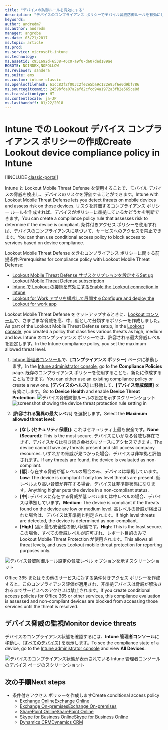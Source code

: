```yaml
---
title: "デバイスの防御ルールを有効にする"
description: "デバイスのコンプライアンス ポリシーでモバイル脅威防御ルールを有効にします。"
keywords: 
author: andredm7
ms.author: andredm
manager: angrobe
ms.date: 03/21/2017
ms.topic: article
ms.prod: 
ms.service: microsoft-intune
ms.technology: 
ms.assetid: c951692d-6538-46c0-a9f0-d607ded189ae
ROBOTS: NOINDEX,NOFOLLOW
ms.reviewer: sandera
ms.suite: ems
ms.custom: intune-classic
ms.openlocfilehash: 61cc83f2f003c2fe2e5ba9c122e95f6e0d9bf786
ms.sourcegitcommit: 2459bfda07a2afd2cfcd94a1972a3fb2e565ce8d
ms.translationtype: HT
ms.contentlocale: ja-JP
ms.lasthandoff: 01/22/2018
---
```

# <a name="create-lookout-device-compliance-policy-in-intune"></a><span data-ttu-id="e7367-103">Intune での Lookout デバイス コンプライアンス ポリシーの作成</span><span class="sxs-lookup"><span data-stu-id="e7367-103">Create Lookout device compliance policy in Intune</span></span>

[!INCLUDE [classic-portal](../includes/classic-portal.md)]

<span data-ttu-id="e7367-104">Intune と Lookout Mobile Threat Defense を使用することで、モバイル デバイスの脅威を検出し、デバイスのリスクを評価することができます。</span><span class="sxs-lookup"><span data-stu-id="e7367-104">Intune with Lookout Mobile Threat Defense lets you detect threats on mobile devices and assess risk on those devices.</span></span> <span data-ttu-id="e7367-105">リスクを評価するコンプライアンス ポリシー ルールを作成すれば、デバイスがポリシーに準拠しているかどうかを判断できます。</span><span class="sxs-lookup"><span data-stu-id="e7367-105">You can create a compliance policy rule that assesses risk to determine if the device is compliant.</span></span> <span data-ttu-id="e7367-106">条件付きアクセス ポリシーを使用すれば、デバイスのコンプライアンスに基づいて、サービスへのアクセスを禁止できます。</span><span class="sxs-lookup"><span data-stu-id="e7367-106">You can then use conditional access policy to block access to services based on device compliance.</span></span>

<span data-ttu-id="e7367-107">Lookout Mobile Threat Defense を含むコンプライアンス ポリシーに関する前提条件:</span><span class="sxs-lookup"><span data-stu-id="e7367-107">Prerequisites for compliance policy with Lookout Mobile Threat Defense:</span></span>

- [<span data-ttu-id="e7367-108">Lookout Mobile Threat Defense サブスクリプションを設定する</span><span class="sxs-lookup"><span data-stu-id="e7367-108">Set up Lookout Mobile Threat Defense subscription</span></span>](setup-your-lookout-mtd-subscription.md)
- [<span data-ttu-id="e7367-109">Intune で Lookout の接続を有効にする</span><span class="sxs-lookup"><span data-stu-id="e7367-109">Enable the Lookout connection in Intune</span></span>](enable-lookout-mtd-connection.md)
- [<span data-ttu-id="e7367-110">Lookout for Work アプリを構成して展開する</span><span class="sxs-lookup"><span data-stu-id="e7367-110">Configure and deploy the Lookout for work app</span></span>](configure-deploy-lookout-for-work-app.md)

<span data-ttu-id="e7367-111">Lookout Mobile Threat Defense をセットアップするときに、[Lookout コンソール](https://aad.lookout.com)で、さまざまな脅威を高、中、低として分類するポリシーを作成しました。</span><span class="sxs-lookup"><span data-stu-id="e7367-111">As part of the Lookout Mobile Threat Defense setup, in the [Lookout console](https://aad.lookout.com), you created a policy that classifies various threats as high, medium and low.</span></span> <span data-ttu-id="e7367-112">Intune のコンプライアンス ポリシーでは、許容される最大脅威レベルを設定します。</span><span class="sxs-lookup"><span data-stu-id="e7367-112">In the Intune compliance policy, you set the maximum allowed threat level.</span></span>

1. <span data-ttu-id="e7367-113">[Intune 管理者コンソール](https://manage.microsoft.com)で、**[コンプライアンス ポリシー]** ページに移動します。</span><span class="sxs-lookup"><span data-stu-id="e7367-113">In the [Intune administrator console](https://manage.microsoft.com), go to the **Compliance Policies** page.</span></span> <span data-ttu-id="e7367-114">既存のコンプライアンス ポリシーを使用することも、新たに作成することもできます。</span><span class="sxs-lookup"><span data-stu-id="e7367-114">You can either use an existing compliance policy or create a new one.</span></span> <span data-ttu-id="e7367-115">**[デバイスのヘルス]** に移動して、**[デバイス脅威保護]** を有効にします。</span><span class="sxs-lookup"><span data-stu-id="e7367-115">Go to **Device Health** and enable **Device Threat Protection**.</span></span>
   <span data-ttu-id="e7367-116">![デバイス脅威防御ルールの設定を示すスクリーンショット ](../media/mtp/mtp-compliance-policy-rule.png)</span><span class="sxs-lookup"><span data-stu-id="e7367-116">![screenshot showing the device threat protection rule setting in ](../media/mtp/mtp-compliance-policy-rule.png)</span></span>

2. <span data-ttu-id="e7367-117">**[許容される驚異の最大レベル]** を選択します。</span><span class="sxs-lookup"><span data-stu-id="e7367-117">Select the **Maximum allowed threat level**:</span></span>
   * <span data-ttu-id="e7367-118">**[なし (セキュリティ保護)]**: これはセキュリティ上最も安全です。</span><span class="sxs-lookup"><span data-stu-id="e7367-118">**None (Secured)**: This is the most secure.</span></span>  <span data-ttu-id="e7367-119">デバイスにいかなる脅威も存在できず、デバイスからは引き続き会社のリソースにアクセスできます。</span><span class="sxs-lookup"><span data-stu-id="e7367-119">The device cannot have any threats present and still access company resources.</span></span>  <span data-ttu-id="e7367-120">いずれかの脅威が見つかった場合、デバイスは非準拠と評価されます。</span><span class="sxs-lookup"><span data-stu-id="e7367-120">If any threats are found, the device is evaluated as non-compliant.</span></span>  
   * <span data-ttu-id="e7367-121">**[低]**: 存在する脅威が低レベルの場合のみ、デバイスは準拠しています。</span><span class="sxs-lookup"><span data-stu-id="e7367-121">**Low**: The device is compliant if only low level threats are present.</span></span> <span data-ttu-id="e7367-122">低レベルより高い脅威が存在する場合、デバイスは非準拠状態になります。</span><span class="sxs-lookup"><span data-stu-id="e7367-122">Anything higher puts the device in a non-compliant status.</span></span>
   * <span data-ttu-id="e7367-123">**[中]**: デバイスに存在する脅威が低レベルまたは中レベルの場合、デバイスは準拠しています。</span><span class="sxs-lookup"><span data-stu-id="e7367-123">**Medium**: The device is compliant if the threats found on the device are low or medium level.</span></span> <span data-ttu-id="e7367-124">高レベルの脅威が検出された場合は、デバイスは非準拠と判定されます。</span><span class="sxs-lookup"><span data-stu-id="e7367-124">If high level threats are detected, the device is determined as non-compliant.</span></span>
   * <span data-ttu-id="e7367-125">**[High]** (高): 最も安全性の低い状態です。</span><span class="sxs-lookup"><span data-stu-id="e7367-125">**High**: This is the least secure.</span></span> <span data-ttu-id="e7367-126">この場合、すべての脅威レベルが許可され、レポート目的のみで Lookout Mobile Threat Protection が使用されます。</span><span class="sxs-lookup"><span data-stu-id="e7367-126">This allows all threat levels, and uses Lookout mobile threat protection for reporting purposes only.</span></span>

![デバイス脅威防御ルール設定の脅威レベル オプションを示すスクリーンショット](../media/mtp/mtp-compliance-policy-setting.png)

<span data-ttu-id="e7367-128">Office 365 またはその他のサービスに対する条件付きアクセス ポリシーを作成すると、このコンプライアンス評価が適用され、非準拠デバイスは脅威が解決されるまでサービスへのアクセスは禁止されます。</span><span class="sxs-lookup"><span data-stu-id="e7367-128">If you create conditional access policies for Office 365 or other services, this compliance evaluation is assessed and non-compliant devices are blocked from accessing those services until the threat is resolved.</span></span>

## <a name="monitor-device-threats"></a><span data-ttu-id="e7367-129">デバイス脅威の監視</span><span class="sxs-lookup"><span data-stu-id="e7367-129">Monitor device threats</span></span>
<span data-ttu-id="e7367-130">デバイスのコンプライアンス状態を確認するには、**Intune 管理者コンソール**に移動し、[[すべてのデバイス]](https://manage.microsoft.com) を表示します。</span><span class="sxs-lookup"><span data-stu-id="e7367-130">To see the compliance state of a device, go to the [Intune administrator console](https://manage.microsoft.com) and view **All Devices**.</span></span>

![デバイスのコンプライアンス状態が表示されている Intune 管理者コンソールのデバイス ページのスクリーンショット](../media/mtp/mtp-device-status-intune-console.png)

## <a name="next-steps"></a><span data-ttu-id="e7367-132">次の手順</span><span class="sxs-lookup"><span data-stu-id="e7367-132">Next steps</span></span>
* <span data-ttu-id="e7367-133">条件付きアクセス ポリシーを作成します</span><span class="sxs-lookup"><span data-stu-id="e7367-133">Create conditional access policy</span></span>
  * [<span data-ttu-id="e7367-134">Exchange Online</span><span class="sxs-lookup"><span data-stu-id="e7367-134">Exchange Online</span></span>](restrict-access-to-exchange-online-with-microsoft-intune.md)
  * [<span data-ttu-id="e7367-135">Exchange On-premises</span><span class="sxs-lookup"><span data-stu-id="e7367-135">Exchange On-premises</span></span>](restrict-access-to-exchange-onpremises-with-microsoft-intune.md)
  * [<span data-ttu-id="e7367-136">SharePoint Online</span><span class="sxs-lookup"><span data-stu-id="e7367-136">SharePoint Online</span></span>](restrict-access-to-sharepoint-online-with-microsoft-intune.md)
  * [<span data-ttu-id="e7367-137">Skype for Business Online</span><span class="sxs-lookup"><span data-stu-id="e7367-137">Skype for Business Online</span></span>](restrict-access-to-skype-for-business-online-with-microsoft-intune.md)
  * [<span data-ttu-id="e7367-138">Dynamics CRM</span><span class="sxs-lookup"><span data-stu-id="e7367-138">Dynamics CRM</span></span>](restrict-access-to-dynamics-crm-online-with-microsoft-intune.md)
